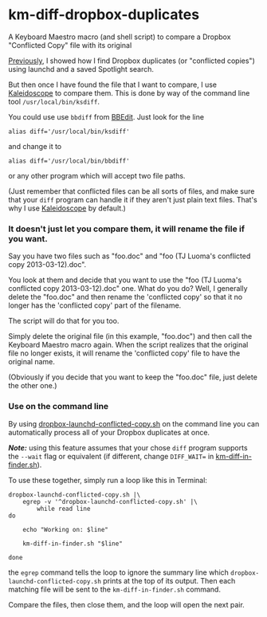 km-diff-dropbox-duplicates
==========================

A Keyboard Maestro macro (and shell script) to compare a Dropbox "Conflicted Copy" file with its original

[Previously], I showed how I find Dropbox duplicates (or "conflicted copies") using launchd and a saved Spotlight search.

But then once I have found the file that I want to compare, I use [Kaleidoscope] to compare them. This is done by way of the command line tool `/usr/local/bin/ksdiff`.

You could use use `bbdiff` from [BBEdit]. Just look for the line

	alias diff='/usr/local/bin/ksdiff'

and change it to

	alias diff='/usr/local/bin/bbdiff'

or any other program which will accept two file paths.

(Just remember that conflicted files can be all sorts of files, and make sure that your `diff` program can handle it if they aren't just plain text files. That's why I use [Kaleidoscope] by default.)

### It doesn't just let you compare them, it will rename the file if you want.

Say you have two files such as "foo.doc" and "foo (TJ Luoma's conflicted copy 2013-03-12).doc".

You look at them and decide that you want to use the "foo (TJ Luoma's conflicted copy 2013-03-12).doc" one. What do you do? Well, I generally delete the "foo.doc" and then rename the 'conflicted copy' so that it no longer has the 'conflicted copy' part of the filename.

The script will do that for you too.

Simply delete the original file (in this example, "foo.doc") and then call the Keyboard Maestro macro again. When the script realizes that the original file no longer exists, it will rename the 'conflicted copy' file to have the original name.

(Obviously if you decide that you want to keep the "foo.doc" file, just delete the other one.)

### Use on the command line

By using [dropbox-launchd-conflicted-copy.sh] on the command line you can automatically process all of your Dropbox duplicates at once.

***Note:*** using this feature assumes that your chose `diff` program supports the `--wait` flag or equivalent (if different, change `DIFF_WAIT=` in [km-diff-in-finder.sh]).

To use these together, simply run a loop like this in Terminal:

	dropbox-launchd-conflicted-copy.sh |\
		egrep -v '^dropbox-launchd-conflicted-copy.sh' |\
			while read line
	do

		echo "Working on: $line"

		km-diff-in-finder.sh "$line"

	done

the `egrep` command tells the loop to ignore the summary line which `dropbox-launchd-conflicted-copy.sh` prints at the top of its output.  Then each matching file will be sent to the `km-diff-in-finder.sh` command.

Compare the files, then close them, and the loop will open the next pair.


[km-diff-in-finder.sh]: https://github.com/tjluoma/km-diff-dropbox-duplicates/blob/master/km-diff-in-finder.sh

[dropbox-launchd-conflicted-copy.sh]: https://github.com/tjluoma/launchd-check-for-dropbox-conflicts/blob/master/dropbox-launchd-conflicted-copy.sh

[BBEdit]: http://www.barebones.com/bbedit

[Kaleidoscope]: http://www.kaleidoscopeapp.com

[Previously]: https://github.com/tjluoma/launchd-check-for-dropbox-conflicts
